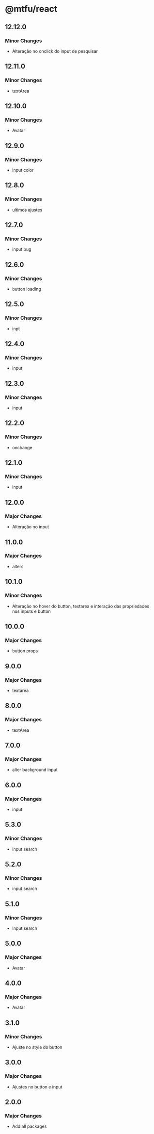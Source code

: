 # @mtfu/react

## 12.12.0

### Minor Changes

- Alteração no onclick do input de pesquisar

## 12.11.0

### Minor Changes

- textArea

## 12.10.0

### Minor Changes

- Avatar

## 12.9.0

### Minor Changes

- input color

## 12.8.0

### Minor Changes

- ultimos ajustes

## 12.7.0

### Minor Changes

- input bug

## 12.6.0

### Minor Changes

- button loading

## 12.5.0

### Minor Changes

- inpt

## 12.4.0

### Minor Changes

- input

## 12.3.0

### Minor Changes

- input

## 12.2.0

### Minor Changes

- onchange

## 12.1.0

### Minor Changes

- input

## 12.0.0

### Major Changes

- Alteração no input

## 11.0.0

### Major Changes

- alters

## 10.1.0

### Minor Changes

- Alteração no hover do button, textarea e interação das propriedades nos inputs e button

## 10.0.0

### Major Changes

- button props

## 9.0.0

### Major Changes

- textarea

## 8.0.0

### Major Changes

- textArea

## 7.0.0

### Major Changes

- alter background input

## 6.0.0

### Major Changes

- input

## 5.3.0

### Minor Changes

- input search

## 5.2.0

### Minor Changes

- input search

## 5.1.0

### Minor Changes

- Input search

## 5.0.0

### Major Changes

- Avatar

## 4.0.0

### Major Changes

- Avatar

## 3.1.0

### Minor Changes

- Ajuste no style do button

## 3.0.0

### Major Changes

- Ajustes no button e input

## 2.0.0

### Major Changes

- Add all packages
